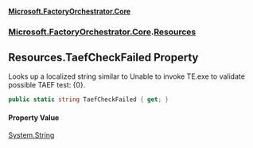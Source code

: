 #### [Microsoft.FactoryOrchestrator.Core](./Microsoft-FactoryOrchestrator-Core.md 'Microsoft.FactoryOrchestrator.Core')
### [Microsoft.FactoryOrchestrator.Core](./Microsoft-FactoryOrchestrator-Core.md 'Microsoft.FactoryOrchestrator.Core').[Resources](./Microsoft-FactoryOrchestrator-Core-Resources.md 'Microsoft.FactoryOrchestrator.Core.Resources')
## Resources.TaefCheckFailed Property
Looks up a localized string similar to Unable to invoke TE.exe to validate possible TAEF test: {0}.  
```csharp
public static string TaefCheckFailed { get; }
```
#### Property Value
[System.String](https://docs.microsoft.com/en-us/dotnet/api/System.String 'System.String')  

